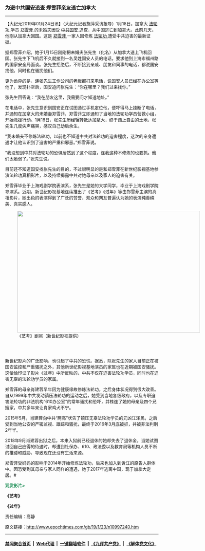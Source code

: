 ### 为避中共国安追查 郑雪菲亲友逃亡加拿大
------------------------

<p>
 【大纪元2019年01月24日讯】（大纪元记者施萍采访报导）1月18日，加拿大
 <a href="http://www.epochtimes.com/gb/tag/%E6%B3%95%E8%BD%AE%E5%8A%9F.html">
  法轮功
 </a>
 学员
 <a href="http://www.epochtimes.com/gb/tag/%E9%83%91%E9%9B%AA%E8%8F%B2.html">
  郑雪菲
 </a>
 的未婚夫因受
 <a href="http://www.epochtimes.com/gb/tag/%E4%B8%AD%E5%85%B1%E5%9B%BD%E5%AE%89.html">
  中共国安
 </a>
 追查，从中国逃亡到加拿大。此前几天，他刚从加拿大回国。这是
 <a href="http://www.epochtimes.com/gb/tag/%E9%83%91%E9%9B%AA%E8%8F%B2.html">
  郑雪菲
 </a>
 一家人因修炼
 <a href="http://www.epochtimes.com/gb/tag/%E6%B3%95%E8%BD%AE%E5%8A%9F.html">
  法轮功
 </a>
 遭受中共迫害的最新证据。
</p>
<p>
 据郑雪菲介绍，她于1月15日刚刚把未婚夫张先生（化名）从加拿大送上飞机回国。张先生下飞机后不久就接到一名吴姓国安人员的电话，要求他到上海市福州路的国家安全局面谈。张先生拒绝后，不断接到亲戚、朋友和同事的电话，都说国安找他，同时也在骚扰他们。
</p>
<p>
 更为诡异的是，连张先生工作公司的老板都打来电话，说国安人员已经在办公室等他了，发现扑空后，国安追问张先生：“你在哪里？我们过来找你。”
</p>
<p>
 张先生回答说：“我在朋友这里，我需要问才知道地址。”
</p>
<p>
 在电话中，张先生意识到国安正在试图通过手机定位他，便吓得马上挂断了电话，并通知在加拿大的未婚妻郑雪菲，郑雪菲立即通知了当地的法轮功学员营救小组，开始救援行动。1月18日，张先生历经辗转抵达加拿大，终于踏上自由的土地，张先生几度失声痛哭，感叹自己劫后余生。
</p>
<p>
 “我未婚夫不修炼法轮功，以前也不知道中共对法轮功的迫害程度，这次的亲身遭遇才让他认识到了迫害的严重和邪恶。”郑雪菲说。
</p>
<p>
 “我没想到中共对法轮功的恐惧居然到了这个程度，连我这种不修炼的也要抓。他们太脆弱了。”张先生说。
</p>
<p>
 目前还不知道国安找张先生的目的，不过很明显的是和郑雪菲在新世纪影视基地参演法轮功真相影片，以及持续揭露中共对她母亲以及家人的迫害有关。
</p>
<p>
 郑雪菲毕业于上海戏剧学院表演系，张先生是她的大学同学，毕业于上海戏剧学院导演系。近期，新世纪影视基地连续推出了《艺考》《过年》等由郑雪菲主演的真相影片，她出色的表演得到了广泛的赞誉，观众和网友普遍认为她的表演纯善纯美、真实感人。
</p>
<figure class="wp-caption aligncenter" id="attachment_10893817" style="width: 600px">
 <a href="http://i.epochtimes.com/assets/uploads/2018/12/156d827ec25b44a8_ttl7day3gU_____.jpg">
  <img alt="" class="wp-image-10893817 size-large" height="400" src="http://i.epochtimes.com/assets/uploads/2018/12/156d827ec25b44a8_ttl7day3gU_____-600x400.jpg" width="600"/>
 </a>
 <br/><figcaption class="wp-caption-text">
  《艺考》剧照（新世纪影视提供）
 </figcaption><br/>
</figure><br/>
<p>
 新世纪影片的广泛影响，也引起了中共的恐慌。据悉，除张先生的家人目前正在被国安监控和严重骚扰之外，其他新世纪影视基地演员的家属也在近期被国安骚扰。这恰恰印证了影片《过年》中所反映的，中共不仅在迫害法轮功学员，同时也在迫害无辜的法轮功学员的家属。
</p>
<p>
 郑雪菲的母亲肖建蓉早年因为健康缘故修炼法轮功，之后身体状况得到很大改善。自从1999年中共发动镇压法轮功的运动之后，她受到当地各级政府，以及专职迫害法轮功的非法机构“610办公室”的常年骚扰和恐吓，并株连了她的母亲及四个兄嫂家，中共多年来让肖家鸡犬不宁。
</p>
<p>
 2015年5月，肖建蓉向中共“两高”状告了镇压无辜法轮功学员的元凶江泽民，之后受到当地公安的严密监视、跟踪和骚扰，最终于2016年3月底被抓，并被非法判刑2年半。
</p>
<p>
 2018年9月肖建蓉出狱之后，本来入狱前已经退休的她却失去了退休金。当她试图讨回自己应得的待遇时，却遭到社保办、610、政法委以及教育局等机构人员不断的推诿和威胁，导致现在还没有生活来源。
</p>
<p>
 郑雪菲受妈妈的影响于2014年开始修炼法轮功，后来也加入到诉江的原告人群体中。因恐受到其母亲与家人同样的遭遇，她于2017年逃离中国，现于加拿大定居。#
</p>
<p>
 <strong>
  <span style="color: #339966;">
   观赏影片»
  </span>
 </strong>
</p>
<p>
 <strong>
  《艺考》
 </strong>
</p>
<p>
 <center>
 </center>
 <strong>
  《过年》
 </strong>
</p>
<p>
 <center>
 </center>
 责任编辑：高静
</p>

原文链接：http://www.epochtimes.com/gb/19/1/23/n10997240.htm


------------------------
#### [禁闻聚合首页](https://github.com/gfw-breaker/banned-news/blob/master/README.md) &nbsp;|&nbsp; [Web代理](https://github.com/gfw-breaker/open-proxy/blob/master/README.md) &nbsp;|&nbsp; [一键翻墙软件](https://github.com/gfw-breaker/nogfw/blob/master/README.md) &nbsp;|&nbsp; [《九评共产党》](https://github.com/gfw-breaker/9ping.md/blob/master/README.md#九评之一评共产党是什么) &nbsp;|&nbsp; [《解体党文化》](https://github.com/gfw-breaker/jtdwh.md/blob/master/README.md#绪论)
